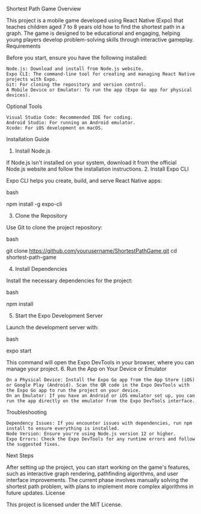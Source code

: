 Shortest Path Game
Overview

This project is a mobile game developed using React Native (Expo) that teaches children aged 7 to 8 years old how to find the shortest path in a graph. The game is designed to be educational and engaging, helping young players develop problem-solving skills through interactive gameplay.
Requirements

Before you start, ensure you have the following installed:

    Node.js: Download and install from Node.js website.
    Expo CLI: The command-line tool for creating and managing React Native projects with Expo.
    Git: For cloning the repository and version control.
    A Mobile Device or Emulator: To run the app (Expo Go app for physical devices).

Optional Tools

    Visual Studio Code: Recommended IDE for coding.
    Android Studio: For running an Android emulator.
    Xcode: For iOS development on macOS.

Installation Guide
1. Install Node.js

If Node.js isn't installed on your system, download it from the official Node.js website and follow the installation instructions.
2. Install Expo CLI

Expo CLI helps you create, build, and serve React Native apps:

bash

npm install -g expo-cli

3. Clone the Repository

Use Git to clone the project repository:

bash

git clone https://github.com/yourusername/ShortestPathGame.git
cd shortest-path-game

4. Install Dependencies

Install the necessary dependencies for the project:

bash

npm install

5. Start the Expo Development Server

Launch the development server with:

bash

expo start

This command will open the Expo DevTools in your browser, where you can manage your project.
6. Run the App on Your Device or Emulator

    On a Physical Device: Install the Expo Go app from the App Store (iOS) or Google Play (Android). Scan the QR code in the Expo DevTools with the Expo Go app to run the project on your device.
    On an Emulator: If you have an Android or iOS emulator set up, you can run the app directly on the emulator from the Expo DevTools interface.

Troubleshooting

    Dependency Issues: If you encounter issues with dependencies, run npm install to ensure everything is installed.
    Node Version: Ensure you're using Node.js version 12 or higher.
    Expo Errors: Check the Expo DevTools for any runtime errors and follow the suggested fixes.

Next Steps

After setting up the project, you can start working on the game's features, such as interactive graph rendering, pathfinding algorithms, and user interface improvements. The current phase involves manually solving the shortest path problem, with plans to implement more complex algorithms in future updates.
License

This project is licensed under the MIT License.

